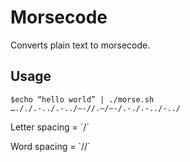 Morsecode
=============

Converts plain text to morsecode.

Usage
-----
    $echo “hello world” | ./morse.sh
    …././.-../.-../—-//.—/—-/.-./.-../-../

Letter spacing = `/´

Word spacing = `//´
